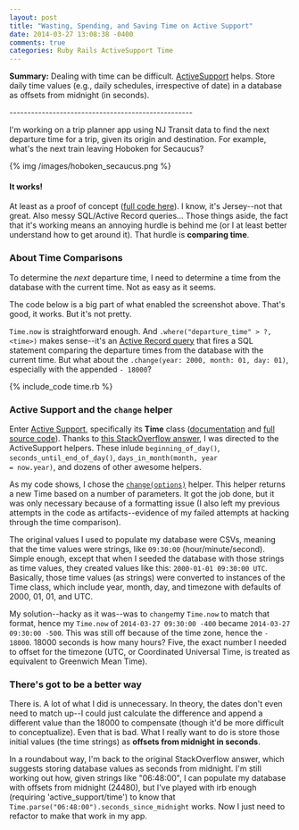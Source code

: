 ```yaml
---
layout: post
title: "Wasting, Spending, and Saving Time on Active Support"
date: 2014-03-27 13:08:38 -0400
comments: true
categories: Ruby Rails ActiveSupport Time
---
```


<strong>Summary:</strong> Dealing with time can be difficult. <a href="http://api.rubyonrails.org/classes/Time.html">ActiveSupport</a> helps. Store daily time values (e.g., daily schedules, irrespective of date) in a database as offsets from midnight (in seconds).
<p>---------------------------------------------------</p>

I'm working on a trip planner app using NJ Transit data to find the next departure time for a trip, given its origin and destination. For example, what's the next train leaving Hoboken for Secaucus?

{% img /images/hoboken_secaucus.png %}

<h4>It works!</h4>
At least as a proof of concept (<a href="https://github.com/chriskohlbrenner/njtransit">full code here</a>). I know, it's Jersey--not that great. Also messy SQL/Active Record queries... Those things aside, the fact that it's working means an annoying hurdle is behind me (or I at least better understand how to get around it). That hurdle is <strong>comparing time</strong>.

<!--more-->

<!-- Making sense of Arel and ActiveRecord queries is an issue unto itself (and perhaps the subject of a future post), but  -->
<h3>About Time Comparisons</h3>
To determine the <i>next</i> departure time, I need to determine a time from the database with the current time. Not as easy as it seems.

<!-- the There's a lot going on behind the scenes--Rails and ActiveRecord and database associations and all--but some of the main code is below. -->

The code below is a big part of what enabled the screenshot above. That's good, it works. But it's not pretty.

<code>Time.now</code> is straightforward enough. And <code>.where("departure_time" > ?, \<time\>)</code> makes sense--it's an <a href="http://guides.rubyonrails.org/active_record_querying.html">Active Record query</a> that fires a SQL statement comparing the departure times from the database with the current time. But what about the <code>.change(year: 2000, month: 01, day: 01)</code>, especially with the appended <code>- 18000</code>?

{% include_code time.rb %}

<h3>Active Support and the <code>change</code> helper</h3>

Enter <a href="http://guides.rubyonrails.org/active_support_core_extensions.html">Active Support</a>, specifically its <strong>Time</strong> class (<a href="http://api.rubyonrails.org/classes/Time.html">documentation</a> and <a href="https://github.com/rails/rails/blob/master/activesupport/lib/active_support/core_ext/time/calculations.rb">full source code</a>). Thanks to <a href="https://stackoverflow.com/questions/11973225/rails-how-to-store-time-of-day-for-schedule/15350965#15350965">this StackOverflow answer</a>, I was directed to the ActiveSupport helpers. These inlude <code>beginning_of_day()</code>, <code>seconds_until_end_of_day()</code>, <code>days_in_month(month, year = now.year)</code>, and dozens of other awesome helpers.

As my code shows, I chose the <code><a href="http://api.rubyonrails.org/classes/Time.html#method-i-change">change(options)</a></code> helper. This helper returns a new Time based on a number of parameters. It got the job done, but it was only necessary because of a formatting issue (I also left my previous attempts in the code as artifacts--evidence of my failed attempts at hacking through the time comparison).

The original values I used to populate my database were CSVs, meaning that the time values were strings, like <code>09:30:00</code> (hour/minute/second). Simple enough, except that when I seeded the database with those strings as time values, they created values like this: <code>2000-01-01 09:30:00 UTC</code>. Basically, those time values (as strings) were converted to instances of the Time class, which include year, month, day, and timezone with defaults of 2000, 01, 01, and UTC.

My solution--hacky as it was--was to <code>change</code>my <code>Time.now</code> to match that format, hence my <code>Time.now</code> of <code>2014-03-27 09:30:00 -400</code> became <code>2014-03-27 09:30:00 -500</code>. This was still off because of the time zone, hence the <code>- 18000</code>. 18000 seconds is how many hours? Five, the exact number I needed to offset for the timezone (UTC, or Coordinated Universal Time, is treated as equivalent to Greenwich Mean Time).

<h3>There's got to be a better way</h3>
There is. A lot of what I did is unnecessary. In theory, the dates don't even need to match up--I could just calculate the difference and append a different value than the 18000 to compensate (though it'd be more difficult to conceptualize). Even that is bad. What I really want to do is store those initial values (the time strings) as <strong>offsets from midnight in seconds</strong>.

In a roundabout way, I'm back to the original StackOverflow answer, which suggests storing database values as seconds from midnight. I'm still working out how, given strings like "06:48:00", I can populate my database with offsets from midnight (24480), but I've played with irb enough (requiring 'active_support/time') to know that <code>Time.parse("06:48:00").seconds_since_midnight</code> works. Now I just need to refactor to make that work in my app.